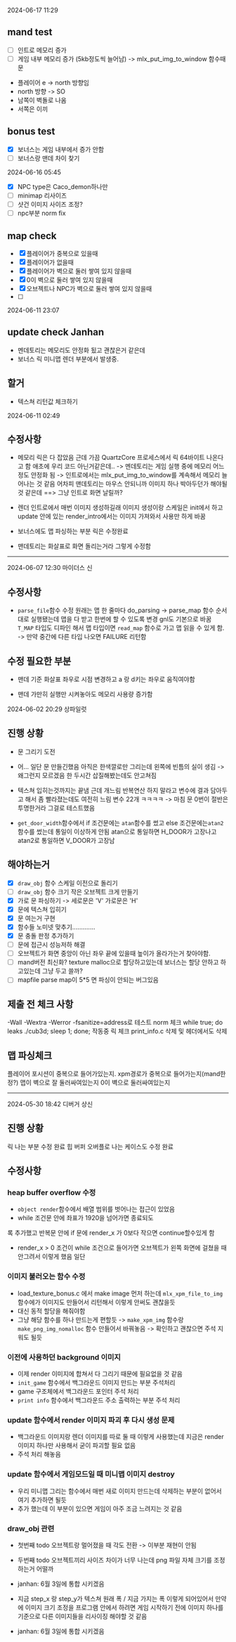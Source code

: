 2024-06-17 11:29

## mand test
- [ ] 인트로 메모리 증가
- [ ] 게임 내부 메모리 증가 (5kb정도씩 늘어남)
	-> mlx_put_img_to_window 함수때문

- 플레이어 e -> north 방향임
- north 방향 -> SO
- 남쪽이 벽돌로 나옴
- 서쪽은 이끼

## bonus test
- [x] 보너스는 게임 내부에서 증가 안함
- [ ] 보너스랑 맨데 차이 찾기

2024-06-16 05:45

- [x] NPC type은 Caco_demon하나만
- [ ] minimap 리사이즈
- [ ] 샷건 이미지 사이즈 조정?
- [ ] npc부분 norm fix

## map check
- [x] 플레이어가 중복으로 있을때
- [x] 플레이어가 없을때
- [x] 플레이어가 벽으로 둘러 쌓여 있지 않을때
- [x] 0이 벽으로 둘러 쌓여 있지 않을때
- [x] 오브젝트나 NPC가 벽으로 둘러 쌓여 있지 않을때
- [ ]

2024-06-11 23:07

## update check Janhan

- 멘데토리는 메모리도 안정화 됬고 괜찮은거 같은데
- 보너스 릭 미니맵 렌더 부분에서 발생중.

## 할거
-	텍스쳐 리턴값 체크하기

2024-06-11 02:49

## 수정사항

-	메모리 릭은 다 잡았음
	근데 가끔 QuartzCore 프로세스에서 릭 64바이트 나온다고 함
	애초에 우리 코드 아닌거같은데..
	-> 멘데토리는 게임 실행 중에 메모리 어느정도 안정화 됨
	-> 인트로에서는 mlx_put_img_to_window를 계속해서 메모리 늘어나는 것 같음
		어차피 맨데토리는 마우스 안되니까 이미지 하나 박아두던가 해야될 것 같은데
	==> 그냥 인트로 화면 날릴까?
-	렌더 인트로에서 매번 이미지 생성하길래 이미지 생성이랑 스케일은 init에서 하고
	update 안에 있는 render_intro에서는 이미지 가져와서 사용만 하게 바꿈

-	보너스에도 맵 파싱하는 부분 릭은 수정완료

-	맨데토리는 화살표로 화면 돌리는거라 그렇게 수정함


------------------------------------------------------------------------

2024-06-07 12:30
마이더스 신

## 수정사항

- `parse_file`함수 수정
	원래는 맵 한 줄마다 do_parsing -> parse_map 함수 순서대로 실행됐는데
	맵을 다 받고 한번에 할 수 있도록 변경
	gnl도 기본으로 바꿈
	`T_MAP` 타입도 디파인 해서 맵 타입이면 `read_map` 함수로 가고
	맵 읽을 수 있게 함.
	-> 만약 중간에 다른 타입 나오면 FAILURE 리턴함


## 수정 필요한 부분
-	맨데 기준 화살표 좌우로 시점 변경하고 a 랑 d키는 좌우로 움직여야함

-	맨데 가만히 실행만 시켜놓아도 메모리 사용량 증가함

2024-06-02 20:29
상파일럿




## 진행 상황

- 문 그리기 도전

- 어... 일단 문 만들긴했음 아직은 한색깔로만 그리는데
	왼쪽에 빈틈의 실이 생김
	-> 왜그런지 모르겠음 한 두시간 삽질해봤는데도 안고쳐짐

- 텍스쳐 입히는것까지는 끝냄 근데 개느림
	반복연산 하지 말라고 변수에 결과 담아두고 해서 좀 빨라졌는데도 여전히 느림
	변수 22개 ㅋㅋㅋㅋ
	-> 마침 문 0번이 절반은 투명한거라 그걸로 테스트했음

-	`get_door_width`함수에서
	if 조건문에는 `atan`함수를 썼고
	else 조건문에는`atan2`함수를 썼는데
	통일이 이상하게 안됨
	atan으로 통일하면 H_DOOR가 고장나고
	atan2로 통일하면 V_DOOR가 고장남


## 해야하는거

- [X] `draw_obj` 함수 스케일 이전으로 돌리기
- [ ] `draw_obj` 함수 크기 작은 오브젝트 크게 만들기
- [X] 가로 문 파싱하기 -> 세로문은 'V' 가로문은 'H'
- [X] 문에 텍스쳐 입히기
- [x] 문 여는거 구현
- [x] 함수들 노미넷 맞추기.............
- [x] 문 충돌 판정 추가하기
- [ ] 문에 접근시 성능저하 해결
- [ ] 오브젝트가 화면 중앙이 아닌 좌우 끝에 있을때 높이가 올라가는거 찾아야함.
- [ ] mand버전 최신화? texture malloc으로 할당하고있는데 보너스는 할당 안하고 하고있는데 그냥 두고 쓸까?
- [ ] mapfile parse map이 5*5 면 파싱이 안되는 버그있음

## 제출 전 체크 사항
-Wall -Wextra -Werror -fsanitize=address로 테스트
norm 체크
while true; do leaks ./cub3d; sleep 1; done; 작동중 릭 체크
print_info.c 삭제 및 헤더에서도 삭제
## 맵 파싱체크
플레이어 포시션이 중복으로 들어가있는지.
xpm경로가 중복으로 들어가는지(mand한정?)
맵이 벽으로 잘 둘러싸여있는지
0이 벽으로 둘러싸여있는지

--------------------------------------------------------------------

2024-05-30 18:42
디버거 상신

## 진행 상황

릭 나는 부분 수정 완료
힙 버퍼 오버플로 나는 케이스도 수정 완료

## 수정사항

### heap buffer overflow 수정

- `object render`함수에서 배열 범위를 벗어나는 접근이 있었음
- while 조건문 안에 좌표가 1920을 넘어가면 종료되도

록 추가했고
	반복문 안에 if 문에 render_x 가 0보다 작으면 continue할수있게 함
- render_x > 0 조건이 while 조건으로 들어가면 오브젝트가 왼쪽 화면에 걸쳤을 때 안그려서
	이렇게 했음 일단

### 이미지 불러오는 함수 수정

- load_texture_bonus.c 에서 make image 먼저 하는데
	`mlx_xpm_file_to_img` 함수에가 이미지도 만들어서 리턴해서 이렇게 안써도 괜찮을듯
- 대신 동적 할당을 해줘야함
- 그냥 해당 함수를 하나 만드는게 편할듯
-> `make_xpm_img` 함수랑 `make_png_img_nomalloc` 함수 만들어서 바꿔놓음
-> 확인하고 괜찮으면 주석 지워도 될듯


### 이전에 사용하던 background 이미지

- 이제 render 이미지에 합쳐서 다 그리기 때문에 필요없을 것 같음
- `init_game` 함수에서 백그라운드 이미지 만드는 부분 주석처리
- game 구조체에서 백그라운드 포인터 주석 처리
- `print info` 함수에서 백그라운드 주소 출력하는 부분 주석 처리


### update 함수에서 render 이미지 파괴 후 다시 생성 문제

- 백그라운드 이미지랑 렌더 이미지를 따로 둘 때 이렇게 사용했는데
	지금은 render 이미지 하나만 사용해서 굳이 파괴할 필요 없음
- 주석 처리 해놓음


### update 함수에서 게임모드일 때 미니맵 이미지 destroy

- 우리 미니맵 그리는 함수에서 매번 새로 이미지 만드는데
	삭제하는 부분이 없어서 여기 추가하면 될듯
- 추가 했는데 이 부분이 있으면 게임이 아주 조금 느려지는 것 같음


### draw_obj 관련

- 첫번째 todo 오브젝트랑 멀어졌을 때 각도 전환 -> 이부분 재현이 안됨
- 두번째 todo 오브젝트끼리 사이즈 차이가 너무 나는데
	png 파일 자체 크기를 조정하는거 어떨까
- janhan: 6월 3일에 통합 시키겠음

- 지금 step_x 랑 step_y가
	텍스쳐 원래 폭 / 지금 가지는 폭
	이렇게 되어있어서 만약에 이미지 크기 조정을 프로그램 안에서 하려면
	게임 시작하기 전에 이미지 하나를 기준으로 다른 이미지들을 리사이징 해야할 것 같음
- janhan: 6월 3일에 통합 시키겠음
